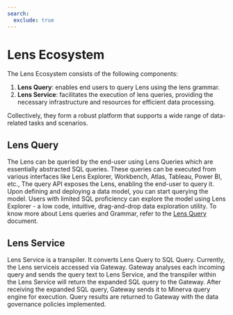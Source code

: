 ```yaml
---
search:
  exclude: true
---
```


# Lens Ecosystem

The Lens Ecosystem consists of the following components:

1. **Lens Query**:  enables end users to query Lens using the lens grammar.
2. **Lens Service**: facilitates the execution of lens queries, providing the necessary infrastructure and resources for efficient data processing.

Collectively, they form a robust platform that supports a wide range of data-related tasks and scenarios.


## Lens Query
The Lens can be queried by the end-user using Lens Queries which are essentially abstracted SQL queries. These queries can be executed from various interfaces like Lens Explorer, Workbench, Atlas, Tableau, Power BI, etc., The query API exposes the Lens, enabling the end-user to query it. Upon defining and deploying a data model, you can start querying the model. Users with limited SQL proficiency can explore the model using Lens Explorer - a low code, intuitive, drag-and-drop data exploration utility. To know more about Lens queries and Grammar, refer to the [Lens Query](/interfaces/lens/lens_ecosystem/lens_query/) document.

## Lens Service

Lens Service is a transpiler. It converts Lens Query to SQL Query. Currently, the Lens serviceis accessed via Gateway. Gateway analyses each incoming query and sends the query text to Lens Service, and the transpiler within the Lens Service will return the expanded SQL query to the Gateway. After receiving the expanded SQL query, Gateway sends it to Minerva query engine for execution. Query results are returned to Gateway with the data governance policies implemented. 

